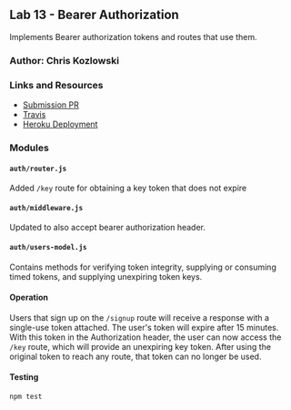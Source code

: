 ## Lab 13 - Bearer Authorization
Implements Bearer authorization tokens and routes that use them.
### Author: Chris Kozlowski

### Links and Resources
* [Submission PR](https://github.com/401-advanced-javascript-cdk/lab13-bearer-authorization/pull/1)
* [Travis](https://travis-ci.com/401-advanced-javascript-cdk/lab13-bearer-authorization)
* [Heroku Deployment](https://lab13-bearer-auth.herokuapp.com/)

### Modules
#### `auth/router.js`
Added `/key` route for obtaining a key token that does not expire
#### `auth/middleware.js`
Updated to also accept bearer authorization header.
#### `auth/users-model.js`
Contains methods for verifying token integrity, supplying or consuming timed tokens, and supplying unexpiring token keys.

#### Operation
Users that sign up on the `/signup` route will receive a response with a single-use token attached.  The user's token will expire after 15 minutes.  With this token in the Authorization header, the user can now access the `/key` route, which will provide an unexpiring key token.  After using the original token to reach any route, that token can no longer be used.  

#### Testing
`npm test`